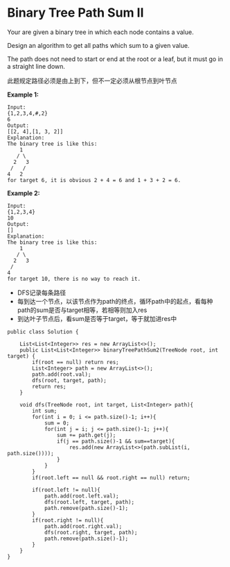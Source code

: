 # Binary Tree Path Sum II

Your are given a binary tree in which each node contains a value. 

Design an algorithm to get all paths which sum to a given value. 

The path does not need to start or end at the root or a leaf, but it must go in a straight line down.

此题规定路径必须是由上到下，但不一定必须从根节点到叶节点

**Example 1:**
```
Input:
{1,2,3,4,#,2}
6
Output:
[[2, 4],[1, 3, 2]]
Explanation:
The binary tree is like this:
    1
   / \
  2   3
 /   /
4   2
for target 6, it is obvious 2 + 4 = 6 and 1 + 3 + 2 = 6.
```

**Example 2:**
```
Input:
{1,2,3,4}
10
Output:
[]
Explanation:
The binary tree is like this:
    1
   / \
  2   3
 /   
4   
for target 10, there is no way to reach it.
```

* DFS记录每条路径
* 每到达一个节点，以该节点作为path的终点，循环path中的起点，看每种path的sum是否与target相等，若相等则加入res
* 到达叶子节点后，看sum是否等于target，等于就加进res中

```
public class Solution {

    List<List<Integer>> res = new ArrayList<>();
    public List<List<Integer>> binaryTreePathSum2(TreeNode root, int target) {
        if(root == null) return res;
        List<Integer> path = new ArrayList<>();
        path.add(root.val);
        dfs(root, target, path);
        return res;
    }
    
    void dfs(TreeNode root, int target, List<Integer> path){
        int sum;
        for(int i = 0; i <= path.size()-1; i++){
            sum = 0;
            for(int j = i; j <= path.size()-1; j++){
                sum += path.get(j);
                if(j == path.size()-1 && sum==target){
                    res.add(new ArrayList<>(path.subList(i, path.size())));
                }
            }
        }
        if(root.left == null && root.right == null) return;
        
        if(root.left != null){
            path.add(root.left.val);
            dfs(root.left, target, path);
            path.remove(path.size()-1);
        }
        if(root.right != null){
            path.add(root.right.val);
            dfs(root.right, target, path);
            path.remove(path.size()-1);
        }
    }
}
```
